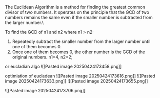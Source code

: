 The Euclidean Algorithm is a method for finding the greatest common divisor of two numbers. It operates on the principle that the GCD of two numbers remains the same even if the smaller number is subtracted from the larger number.\


To find the GCD of n1 and n2 where n1 > n2:

1. Repeatedly subtract the smaller number from the larger number until one of them becomes 0.
2. Once one of them becomes 0, the other number is the GCD of the original numbers.
n1=4, n2=2;





or eucladian algo
![[Pasted image 20250424173458.png]]

optimiation of eucladean
![[Pasted image 20250424173616.png]]
![[Pasted image 20250424173633.png]]
![[Pasted image 20250424173655.png]]

![[Pasted image 20250424173706.png]]

